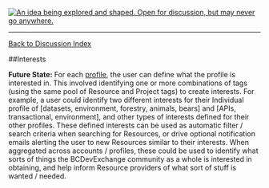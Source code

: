 <a rel="research" href="https://github.com/BCDevExchange/docs/wiki/Project-States"><img alt="An idea being explored and shaped. Open for discussion, but may never go anywhere." style="border-width:0" src="https://img.shields.io/badge/BCDevExchange-Research-red.svg" title="An idea being explored and shaped. Open for discussion, but may never go anywhere." /></a>

---
[Back to Discussion Index](../discussion_index.md)


##Interests 

**Future State:** For each [profile](profiles.md), the user can define what the profile is interested in. This involved identifying one or more combinations of tags (using the same pool of Resource and Project tags) to create interests. For example, a user could identify two different interests for their Individual profile of [datasets, environment, forestry, animals, bears] and [APIs, transactional, environment], and other types of interests defined for their other profiles. These defined interests can be used as automatic filter / search criteria when searching for Resources, or drive optional notification emails alerting the user to new Resources similar to their interests. When aggregated across accounts / profiles, these could be used to identify what sorts of things the BCDevExchange community as a whole is interested in obtaining, and help inform Resource providers of what sort of stuff is wanted / needed.
